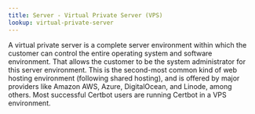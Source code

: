 ```yaml
---
title: Server - Virtual Private Server (VPS)
lookup: virtual-private-server
---
```

A virtual private server is a complete server environment within which the customer can control the entire operating system and software environment. That allows the customer to be the system administrator for this server environment. This is the second-most common kind of web hosting environment (following shared hosting), and is offered by major providers like Amazon AWS, Azure, DigitalOcean, and Linode, among others. 
Most successful Certbot users are running Certbot in a VPS environment.